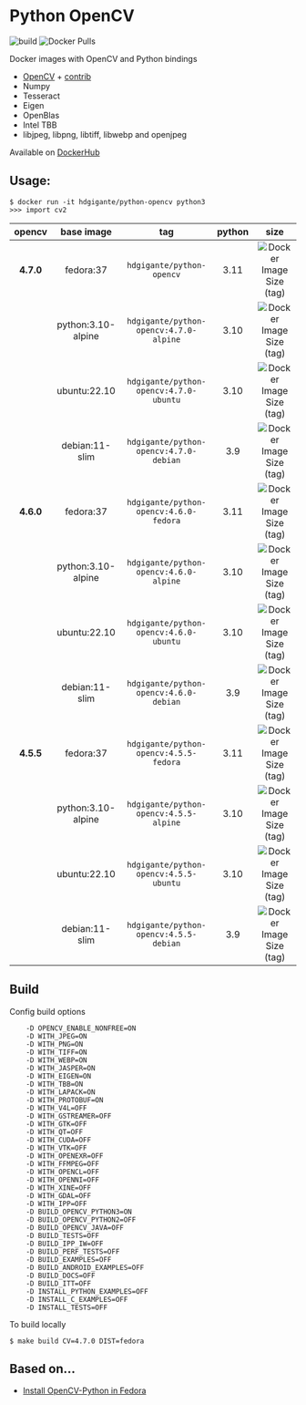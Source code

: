 # Python OpenCV

![build](https://github.com/gigante/python-opencv/actions/workflows/build.yml/badge.svg)
![Docker Pulls](https://img.shields.io/docker/pulls/hdgigante/python-opencv?style=flat-square)

Docker images with OpenCV and Python bindings

- [OpenCV](https://github.com/opencv/opencv) + [contrib](https://github.com/opencv/opencv_contrib)
- Numpy
- Tesseract
- Eigen
- OpenBlas
- Intel TBB
- libjpeg, libpng, libtiff, libwebp and openjpeg

Available on [DockerHub](https://hub.docker.com/r/hdgigante/pyopencv)

## Usage:

```
$ docker run -it hdgigante/python-opencv python3
>>> import cv2
```

| opencv | base image | tag | python | size |
|:---------:|:------:|:-----:|:-----:|:-----:|
| **4.7.0** | fedora:37 | `hdgigante/python-opencv` | 3.11 | ![Docker Image Size (tag)](https://img.shields.io/docker/image-size/hdgigante/python-opencv/4.7.0-fedora?label=%20&logo=docker&logoColor=white&style=flat-square) |
| | python:3.10-alpine | `hdgigante/python-opencv:4.7.0-alpine` | 3.10 | ![Docker Image Size (tag)](https://img.shields.io/docker/image-size/hdgigante/python-opencv/4.7.0-alpine?label=%20&logo=docker&logoColor=white&style=flat-square) |
| | ubuntu:22.10 | `hdgigante/python-opencv:4.7.0-ubuntu` | 3.10 | ![Docker Image Size (tag)](https://img.shields.io/docker/image-size/hdgigante/python-opencv/4.7.0-ubuntu?label=%20&logo=docker&logoColor=white&style=flat-square) |
| | debian:11-slim | `hdgigante/python-opencv:4.7.0-debian` | 3.9 | ![Docker Image Size (tag)](https://img.shields.io/docker/image-size/hdgigante/python-opencv/4.7.0-debian?label=%20&logo=docker&logoColor=white&style=flat-square) |
| **4.6.0** | fedora:37 | `hdgigante/python-opencv:4.6.0-fedora` | 3.11 | ![Docker Image Size (tag)](https://img.shields.io/docker/image-size/hdgigante/python-opencv/4.6.0-fedora?label=%20&logo=docker&logoColor=white&style=flat-square) |
| | python:3.10-alpine | `hdgigante/python-opencv:4.6.0-alpine` | 3.10 | ![Docker Image Size (tag)](https://img.shields.io/docker/image-size/hdgigante/python-opencv/4.6.0-alpine?label=%20&logo=docker&logoColor=white&style=flat-square) |
| | ubuntu:22.10 | `hdgigante/python-opencv:4.6.0-ubuntu` | 3.10 | ![Docker Image Size (tag)](https://img.shields.io/docker/image-size/hdgigante/python-opencv/4.6.0-ubuntu?label=%20&logo=docker&logoColor=white&style=flat-square) |
| | debian:11-slim | `hdgigante/python-opencv:4.6.0-debian` | 3.9 | ![Docker Image Size (tag)](https://img.shields.io/docker/image-size/hdgigante/python-opencv/4.6.0-debian?label=%20&logo=docker&logoColor=white&style=flat-square) |
| **4.5.5** | fedora:37 | `hdgigante/python-opencv:4.5.5-fedora` | 3.11 | ![Docker Image Size (tag)](https://img.shields.io/docker/image-size/hdgigante/python-opencv/4.5.5-fedora?label=%20&logo=docker&logoColor=white&style=flat-square) |
| | python:3.10-alpine | `hdgigante/python-opencv:4.5.5-alpine` | 3.10 | ![Docker Image Size (tag)](https://img.shields.io/docker/image-size/hdgigante/python-opencv/4.5.5-alpine?label=%20&logo=docker&logoColor=white&style=flat-square) |
| | ubuntu:22.10 | `hdgigante/python-opencv:4.5.5-ubuntu` | 3.10 | ![Docker Image Size (tag)](https://img.shields.io/docker/image-size/hdgigante/python-opencv/4.5.5-ubuntu?label=%20&logo=docker&logoColor=white&style=flat-square) |
| | debian:11-slim | `hdgigante/python-opencv:4.5.5-debian` | 3.9 | ![Docker Image Size (tag)](https://img.shields.io/docker/image-size/hdgigante/python-opencv/4.5.5-debian?label=%20&logo=docker&logoColor=white&style=flat-square) |


## Build

Config build options

```
    -D OPENCV_ENABLE_NONFREE=ON
    -D WITH_JPEG=ON
    -D WITH_PNG=ON
    -D WITH_TIFF=ON
    -D WITH_WEBP=ON
    -D WITH_JASPER=ON
    -D WITH_EIGEN=ON
    -D WITH_TBB=ON
    -D WITH_LAPACK=ON
    -D WITH_PROTOBUF=ON
    -D WITH_V4L=OFF
    -D WITH_GSTREAMER=OFF
    -D WITH_GTK=OFF
    -D WITH_QT=OFF
    -D WITH_CUDA=OFF
    -D WITH_VTK=OFF
    -D WITH_OPENEXR=OFF
    -D WITH_FFMPEG=OFF
    -D WITH_OPENCL=OFF
    -D WITH_OPENNI=OFF
    -D WITH_XINE=OFF
    -D WITH_GDAL=OFF
    -D WITH_IPP=OFF
    -D BUILD_OPENCV_PYTHON3=ON
    -D BUILD_OPENCV_PYTHON2=OFF
    -D BUILD_OPENCV_JAVA=OFF
    -D BUILD_TESTS=OFF
    -D BUILD_IPP_IW=OFF
    -D BUILD_PERF_TESTS=OFF
    -D BUILD_EXAMPLES=OFF
    -D BUILD_ANDROID_EXAMPLES=OFF
    -D BUILD_DOCS=OFF
    -D BUILD_ITT=OFF
    -D INSTALL_PYTHON_EXAMPLES=OFF
    -D INSTALL_C_EXAMPLES=OFF
    -D INSTALL_TESTS=OFF
```

To build locally

```
$ make build CV=4.7.0 DIST=fedora
```

## Based on...

- [Install OpenCV-Python in Fedora](https://docs.opencv.org/4.7.0/dd/dd5/tutorial_py_setup_in_fedora.html)
